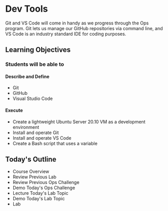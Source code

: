 # Dev Tools

Git and VS Code will come in handy as we progress through the Ops program. Git lets us manage our GitHub repositories via command line, and VS Code is an industry standard IDE for coding purposes. 

## Learning Objectives

### Students will be able to

#### Describe and Define

- Git
- GitHub
- Visual Studio Code

#### Execute

- Create a lightweight Ubuntu Server 20.10 VM as a development environment
- Install and operate Git
- Install and operate VS Code
- Create a Bash script that uses a variable

## Today's Outline

- Course Overview
- Review Previous Lab
- Review Previous Ops Challenge
- Demo Today's Ops Challenge
- Lecture Today's Lab Topic
- Demo Today's Lab Topic
- Lab
